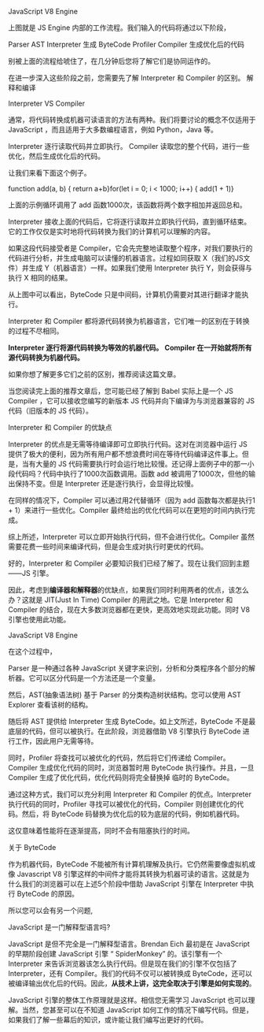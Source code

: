 JavaScript V8 Engine

 

上图就是 JS Engine 内部的工作流程。我们输入的代码将通过以下阶段，

 

Parser
AST
Interpreter 生成 ByteCode
Profiler
Compiler 生成优化后的代码
 

别被上面的流程给唬住了，在几分钟后您将了解它们是协同运作的。

在进一步深入这些阶段之前，您需要先了解 Interpreter 和 Compiler 的区别。  解释和编译

Interpreter VS Compiler

通常，将代码转换成机器可读语言的方法有两种。我们将要讨论的概念不仅适用于 JavaScript ，而且适用于大多数编程语言，例如 Python，Java 等。

 

Interpreter 逐行读取代码并立即执行。
Compiler 读取您的整个代码，进行一些优化，然后生成优化后的代码。
 

让我们来看下面这个例子。

function add(a, b) { return a+b}for(let i = 0; i < 1000; i++) { add(1 + 1)}

上面的示例循环调用了 add 函数1000次，该函数将两个数字相加并返回总和。

Interpreter 接收上面的代码后，它将逐行读取并立即执行代码，直到循环结束。它的工作仅仅是实时地将代码转换为我们的计算机可以理解的内容。

如果这段代码接受者是 Compiler，它会先完整地读取整个程序，对我们要执行的代码进行分析，并生成电脑可以读懂的机器语言。过程如同获取 X（我们的JS文件）并生成 Y（机器语言）一样。如果我们使用 Interpreter 执行 Y，则会获得与执行 X 相同的结果。

从上图中可以看出，ByteCode 只是中间码，计算机仍需要对其进行翻译才能执行。

Interpreter 和 Compiler 都将源代码转换为机器语言，它们唯一的区别在于转换的过程不尽相同。

**Interpreter 逐行将源代码转换为等效的机器代码。**
**Compiler 在一开始就将所有源代码转换为机器代码。**
 

如果你想了解更多它们之前的区别，推荐阅读这篇文章。

当您阅读完上面的推荐文章后，您可能已经了解到 Babel 实际上是一个 JS Compiler ，它可以接收您编写的新版本 JS 代码并向下编译为与浏览器兼容的 JS 代码（旧版本的 JS 代码）。

Interpreter 和 Compiler 的优缺点

Interpreter 的优点是无需等待编译即可立即执行代码。这对在浏览器中运行 JS 提供了极大的便利，因为所有用户都不想浪费时间在等待代码编译这件事上。但是，当有大量的 JS 代码需要执行时会运行地比较慢。还记得上面例子中的那一小段代码吗？代码中执行了1000次函数调用。函数 add 被调用了1000次，但他的输出保持不变。但是 Interpreter 还是逐行执行，会显得比较慢。

在同样的情况下，Compiler 可以通过用2代替循环（因为 add 函数每次都是执行1 + 1）来进行一些优化。Compiler 最终给出的优化代码可以在更短的时间内执行完成。

综上所述，Interpreter 可以立即开始执行代码，但不会进行优化。Compiler 虽然需要花费一些时间来编译代码，但是会生成对执行时更优的代码。

好的，Interpreter 和 Compiler 必要知识我们已经了解了。现在让我们回到主题——JS 引擎。

因此，考虑到**编译器和解释器**的优缺点，如果我们同时利用两者的优点，该怎么办？这就是 JIT(Just In Time) Compiler 的用武之地。它是 Interpreter 和 Compiler 的结合，现在大多数浏览器都在更快，更高效地实现此功能。同时 V8 引擎也使用此功能。
 

JavaScript V8 Engine

在这个过程中，

Parser 是一种通过各种 JavaScript 关键字来识别，分析和分类程序各个部分的解析器。它可以区分代码是一个方法还是一个变量。

然后，AST(抽象语法树) 基于 Parser 的分类构造树状结构。您可以使用 AST Explorer 查看该树的结构。

随后将 AST 提供给 Interpreter 生成 ByteCode。如上文所述，ByteCode 不是最底层的代码，但可以被执行。在此阶段，浏览器借助 V8 引擎执行 ByteCode 进行工作，因此用户无需等待。

同时，Profiler 将查找可以被优化的代码，然后将它们传递给 Compiler。Compiler 生成优化代码的同时，浏览器暂时用 ByteCode 执行操作。并且，一旦 Compiler 生成了优化代码，优化代码则将完全替换掉 临时的 ByteCode。

通过这种方式，我们可以充分利用 Interpreter 和 Compiler 的优点。Interpreter 执行代码的同时，Profiler 寻找可以被优化的代码，Compiler 则创建优化的代码。然后，将 ByteCode 码替换为优化后的较为底层的代码，例如机器代码。

这仅意味着性能将在逐渐提高，同时不会有阻塞执行的时间。

关于 ByteCode

作为机器代码，ByteCode 不能被所有计算机理解及执行。它仍然需要像虚拟机或像 Javascript V8 引擎这样的中间件才能将其转换为机器可读的语言。这就是为什么我们的浏览器可以在上述5个阶段中借助 JavaScript 引擎在 Interpreter 中执行 ByteCode 的原因。

所以您可以会有另一个问题,

JavaScript 是一门解释型语言吗?

JavaScript 是但不完全是一门解释型语言。Brendan Eich 最初是在 JavaScript 的早期阶段创建 JavaScript 引擎 “ SpiderMonkey” 的。该引擎有一个 Interpreter 来告诉浏览器该怎么执行代码。但是现在我们的引擎不仅包括了 Interpreter，还有 Compiler。我们的代码不仅可以被转换成 ByteCode，还可以被编译输出优化后的代码。因此，**从技术上讲，这完全取决于引擎是如何实现的**。

JavaScript 引擎的整体工作原理就是这样。相信您无需学习 JavaScript 也可以理解。当然，您甚至可以在不知道 JavaScript 如何工作的情况下编写代码。但是，如果我们了解一些幕后的知识，或许能让我们编写出更好的代码。